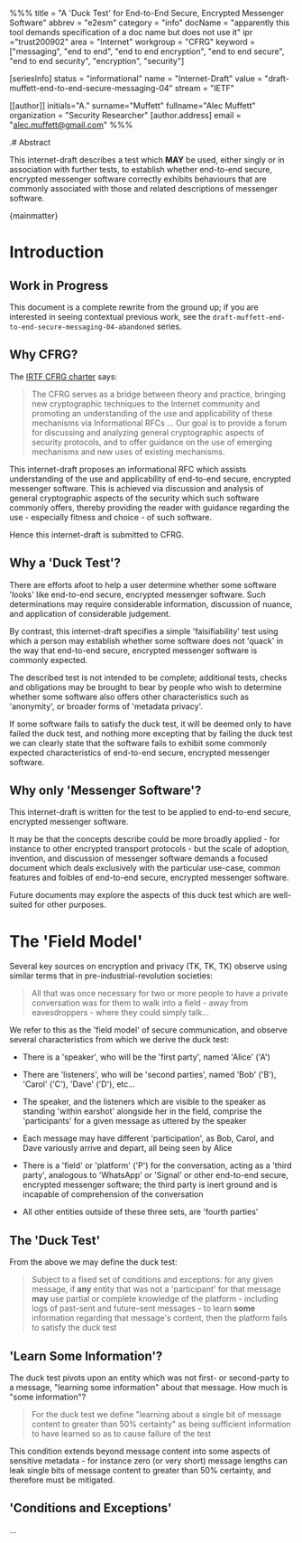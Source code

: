 %%%
title = "A 'Duck Test' for End-to-End Secure, Encrypted Messenger Software"
abbrev = "e2esm"
category = "info"
docName = "apparently this tool demands specification of a doc name but does not use it"
ipr ="trust200902"
area = "Internet"
workgroup = "CFRG"
keyword = ["messaging", "end to end", "end to end encryption", "end to end secure", "end to end security", "encryption", "security"]

[seriesInfo]
status = "informational"
name = "Internet-Draft"
value = "draft-muffett-end-to-end-secure-messaging-04"
stream = "IETF"

[[author]]
initials="A."
surname="Muffett"
fullname="Alec Muffett"
organization = "Security Researcher"
  [author.address]
  email = "alec.muffett@gmail.com"
%%%

.# Abstract

This internet-draft
describes a test
which **MAY** be used,
either singly
or in association
with further tests,
to establish whether
end-to-end secure,
encrypted messenger software
correctly exhibits behaviours
that are commonly
associated with those
and related descriptions
of messenger software.

{mainmatter}

# Introduction

## Work in Progress

This document is a complete rewrite from the ground up; if you are
interested in seeing contextual previous work, see the
`draft-muffett-end-to-end-secure-messaging-04-abandoned` series.

## Why CFRG?

The [IRTF CFRG charter](https://datatracker.ietf.org/doc/charter-irtf-cfrg/01/)
says:

> The CFRG serves as a bridge between theory and practice, bringing
> new cryptographic techniques to the Internet community and promoting
> an understanding of the use and applicability of these mechanisms
> via Informational RFCs ... Our goal is to provide a forum for
> discussing and analyzing general cryptographic aspects of security
> protocols, and to offer guidance on the use of emerging mechanisms
> and new uses of existing mechanisms.

This internet-draft proposes an informational RFC which assists
understanding of the use and applicability of end-to-end secure,
encrypted messenger software.  This is achieved via discussion and
analysis of general cryptographic aspects of the security which such
software commonly offers, thereby providing the reader with guidance
regarding the use - especially fitness and choice - of such software.

Hence this internet-draft is submitted to CFRG.

## Why a 'Duck Test'?

There are efforts afoot to help a user determine whether some software
'looks' like end-to-end secure, encrypted messenger software.  Such
determinations may require considerable information, discussion of
nuance, and application of considerable judgement.

By contrast, this internet-draft specifies a simple 'falsifiability'
test using which a person may establish whether some software does not
'quack' in the way that end-to-end secure, encrypted messenger
software is commonly expected.

The described test is not intended to be complete; additional tests,
checks and obligations may be brought to bear by people who wish to
determine whether some software also offers other characteristics such
as 'anonymity', or broader forms of 'metadata privacy'.

If some software fails to satisfy the duck test, it will be deemed
only to have failed the duck test, and nothing more excepting that by
failing the duck test we can clearly state that the software fails to
exhibit some commonly expected characteristics of end-to-end secure,
encrypted messenger software.

## Why only 'Messenger Software'?

This internet-draft is written for the test to be applied to
end-to-end secure, encrypted messenger software.

It may be that the concepts describe could be more broadly applied -
for instance to other encrypted transport protocols - but the scale of
adoption, invention, and discussion of messenger software demands a
focused document which deals exclusively with the particular use-case,
common features and foibles of end-to-end secure, encrypted messenger
software.

Future documents may explore the aspects of this duck test which are
well-suited for other purposes.

# The 'Field Model'

Several key sources on encryption and privacy (TK, TK, TK) observe
using similar terms that in pre-industrial-revolution societies:

> All that was once necessary for two or more people to have a private
> conversation was for them to walk into a field - away from
> eavesdroppers - where they could simply talk...

We refer to this as the 'field model' of secure communication, and
observe several characteristics from which we derive the duck test:

* There is a 'speaker', who will be the 'first party', named 'Alice'
  ('A')

* There are 'listeners', who will be 'second parties', named 'Bob'
  ('B'), 'Carol' ('C'), 'Dave' ('D'), etc...

* The speaker, and the listeners which are visible to the speaker as
  standing 'within earshot' alongside her in the field, comprise the
  'participants' for a given message as uttered by the speaker

* Each message may have different 'participation', as Bob, Carol, and
  Dave variously arrive and depart, all being seen by Alice

* There is a 'field' or 'platform' ('P') for the conversation, acting
  as a 'third party', analogous to 'WhatsApp' or 'Signal' or other
  end-to-end secure, encrypted messenger software; the third party is
  inert ground and is incapable of comprehension of the conversation

* All other entities outside of these three sets, are 'fourth parties'

## The 'Duck Test'

From the above we may define the duck test:

> Subject to a fixed set of conditions and exceptions: for any given
> message, if **any** entity that was not a 'participant' for that
> message **may** use partial or complete knowledge of the platform -
> including logs of past-sent and future-sent messages - to learn
> **some** information regarding that message's content, then the
> platform fails to satisfy the duck test

## 'Learn Some Information'?

The duck test pivots upon an entity which was not first- or
second-party to a message, "learning some information" about that
message.  How much is "some information"?

> For the duck test we define "learning about a single bit of message
> content to greater than 50% certainty" as being sufficient
> information to have learned so as to cause failure of the test

This condition extends beyond message content into some aspects of
sensitive metadata - for instance zero (or very short) message lengths
can leak single bits of message content to greater than 50% certainty,
and therefore must be mitigated.

## 'Conditions and Exceptions'

...
